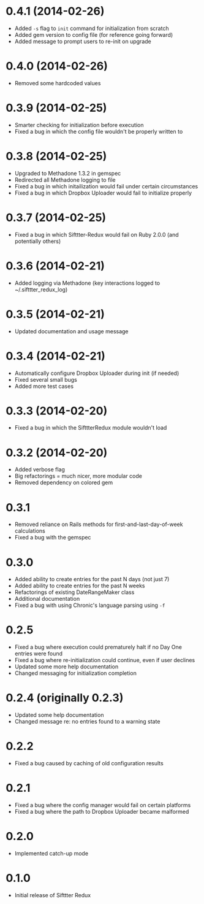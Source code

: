 # 0.4.1 (2014-02-26)

* Added `-s` flag to `init` command for initialization from scratch
* Added gem version to config file (for reference going forward)
* Added message to prompt users to re-init on upgrade

# 0.4.0 (2014-02-26)

* Removed some hardcoded values

# 0.3.9 (2014-02-25)

* Smarter checking for initialization before execution
* Fixed a bug in which the config file wouldn't be properly written to

# 0.3.8 (2014-02-25)

* Upgraded to Methadone 1.3.2 in gemspec
* Redirected all Methadone logging to file
* Fixed a bug in which initailization would fail under certain circumstances
* Fixed a bug in which Dropbox Uploader would fail to initialize properly

# 0.3.7 (2014-02-25)

* Fixed a bug in which Sifttter-Redux would fail on Ruby 2.0.0 (and potentially others)

# 0.3.6 (2014-02-21)

* Added logging via Methadone (key interactions logged to ~/.sifttter\_redux\_log)

# 0.3.5 (2014-02-21)

* Updated documentation and usage message

# 0.3.4 (2014-02-21)

* Automatically configure Dropbox Uploader during init (if needed)
* Fixed several small bugs
* Added more test cases

# 0.3.3 (2014-02-20)

* Fixed a bug in which the SifttterRedux module wouldn't load

# 0.3.2 (2014-02-20)

* Added verbose flag
* Big refactorings = much nicer, more modular code
* Removed dependency on colored gem

# 0.3.1

* Removed reliance on Rails methods for first-and-last-day-of-week calculations
* Fixed a bug with the gemspec

# 0.3.0

* Added ability to create entries for the past N days (not just 7)
* Added ability to create entries for the past N weeks
* Refactorings of existing DateRangeMaker class
* Additional documentation
* Fixed a bug with using Chronic's language parsing using `-f`

# 0.2.5

* Fixed a bug where execution could prematurely halt if no Day One entries were found
* Fixed a bug where re-initialization could continue, even if user declines
* Updated some more help documentation
* Changed messaging for initialization completion

# 0.2.4 (originally 0.2.3)

* Updated some help documentation
* Changed message re: no entries found to a warning state

# 0.2.2

* Fixed a bug caused by caching of old configuration results

# 0.2.1

* Fixed a bug where the config manager would fail on certain platforms
* Fixed a bug where the path to Dropbox Uploader became malformed

# 0.2.0

* Implemented catch-up mode

# 0.1.0

* Initial release of Sifttter Redux